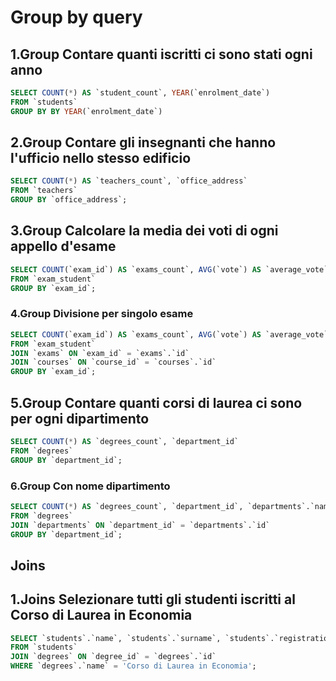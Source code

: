 # Group by query

## 1.Group Contare quanti iscritti ci sono stati ogni anno
```sql
SELECT COUNT(*) AS `student_count`, YEAR(`enrolment_date`)
FROM `students`
GROUP BY BY YEAR(`enrolment_date`)
```

## 2.Group Contare gli insegnanti che hanno l'ufficio nello stesso edificio
```sql
SELECT COUNT(*) AS `teachers_count`, `office_address`
FROM `teachers`
GROUP BY `office_address`;
```
## 3.Group Calcolare la media dei voti di ogni appello d'esame
```sql
SELECT COUNT(`exam_id`) AS `exams_count`, AVG(`vote`) AS `average_vote` 
FROM `exam_student` 
GROUP BY `exam_id`;
```

### 4.Group Divisione per singolo esame
```sql
SELECT COUNT(`exam_id`) AS `exams_count`, AVG(`vote`) AS `average_vote`, `courses`.`name` AS `course_name`
FROM `exam_student`
JOIN `exams` ON `exam_id` = `exams`.`id`
JOIN `courses` ON `course_id` = `courses`.`id`
GROUP BY `exam_id`;
```

## 5.Group Contare quanti corsi di laurea ci sono per ogni dipartimento
```sql
SELECT COUNT(*) AS `degrees_count`, `department_id`
FROM `degrees`
GROUP BY `department_id`;
```

### 6.Group Con nome dipartimento
```sql
SELECT COUNT(*) AS `degrees_count`, `department_id`, `departments`.`name` AS `department_name`
FROM `degrees`
JOIN `departments` ON `department_id` = `departments`.`id`
GROUP BY `department_id`;
```





## Joins

## 1.Joins Selezionare tutti gli studenti iscritti al Corso di Laurea in Economia
```sql
SELECT `students`.`name`, `students`.`surname`, `students`.`registration_number`, `degrees`.`name` AS `degree_name`
FROM `students`
JOIN `degrees` ON `degree_id` = `degrees`.`id`
WHERE `degrees`.`name` = 'Corso di Laurea in Economia';
```

